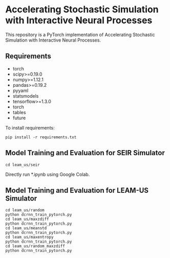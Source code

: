 # Accelerating Stochastic Simulation with Interactive Neural Processes

This repository is a PyTorch implementation of Accelerating Stochastic Simulation with Interactive Neural Processes.

## Requirements
* torch
* scipy>=0.19.0
* numpy>=1.12.1
* pandas>=0.19.2
* pyyaml
* statsmodels
* tensorflow>=1.3.0
* torch
* tables
* future

To install requirements:
```setup
pip install -r requirements.txt
```
## Model Training and Evaluation for SEIR Simulator
```
cd leam_us/seir
```
Directly run *.ipynb using Google Colab.

## Model Training and Evaluation for LEAM-US Simulator
```
cd leam_us/random
python dcrnn_train_pytorch.py
cd leam_us/maxzdiff
python dcrnn_train_pytorch.py
cd leam_us/meanstd
python dcrnn_train_pytorch.py
cd leam_us/maxentropy
python dcrnn_train_pytorch.py
cd leam_us/random_maxzdiff
python dcrnn_train_pytorch.py
```
